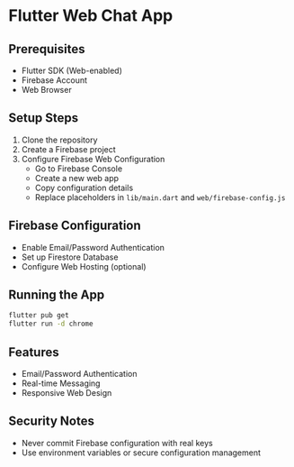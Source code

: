 # Flutter Web Chat App

## Prerequisites
- Flutter SDK (Web-enabled)
- Firebase Account
- Web Browser

## Setup Steps
1. Clone the repository
2. Create a Firebase project
3. Configure Firebase Web Configuration
   - Go to Firebase Console
   - Create a new web app
   - Copy configuration details
   - Replace placeholders in `lib/main.dart` and `web/firebase-config.js`

## Firebase Configuration
- Enable Email/Password Authentication
- Set up Firestore Database
- Configure Web Hosting (optional)

## Running the App
```bash
flutter pub get
flutter run -d chrome
```

## Features
- Email/Password Authentication
- Real-time Messaging
- Responsive Web Design

## Security Notes
- Never commit Firebase configuration with real keys
- Use environment variables or secure configuration management
